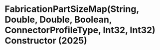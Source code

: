 # FabricationPartSizeMap(String, Double, Double, Boolean, ConnectorProfileType, Int32, Int32) Constructor (2025)

﻿